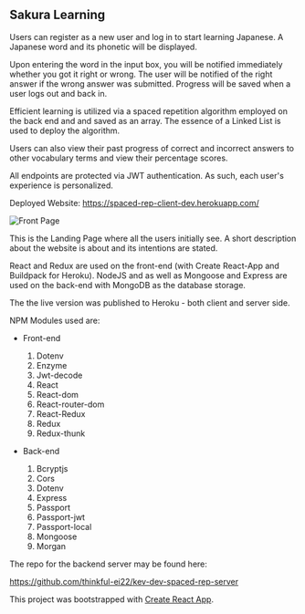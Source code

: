 
## Sakura Learning

Users can register as a new user and log in to start learning Japanese. A Japanese word and its phonetic will be displayed. 

Upon entering the word in the input box, you will be notified immediately whether you got it right or wrong. The user will be notified of the right answer if the wrong answer was submitted. Progress will be saved when a user logs out and back in.

 Efficient learning is utilized via a spaced repetition algorithm employed on the back end and and saved as an array. The essence of a Linked List is used to deploy the algorithm.

Users can also view their past progress of correct and incorrect answers to other vocabulary terms and view their percentage scores. 

All endpoints are protected via JWT authentication. As such, each user's experience is personalized.

Deployed Website: https://spaced-rep-client-dev.herokuapp.com/

![Front Page](./screenshots/sakuraProj.png)

This is the Landing Page where all the users initially see. A short description about the website is about and its intentions are stated. 

React and Redux are used on the front-end (with Create React-App and Buildpack for Heroku).
NodeJS and as well as Mongoose and Express are used on the back-end with MongoDB as the database storage. 

The the live version was published to Heroku - both client and server side.

NPM Modules used are:

  * Front-end
    1. Dotenv
    2. Enzyme
    3. Jwt-decode
    4. React
    5. React-dom
    6. React-router-dom
    7. React-Redux
    8. Redux
    9. Redux-thunk
    
  * Back-end
    1. Bcryptjs
    2. Cors
    3. Dotenv
    4. Express
    5. Passport
    6. Passport-jwt
    7. Passport-local
    8. Mongoose
    9. Morgan
    
The repo for the backend server may be found here:

https://github.com/thinkful-ei22/kev-dev-spaced-rep-server

This project was bootstrapped with [Create React App](https://github.com/facebookincubator/create-react-app).

